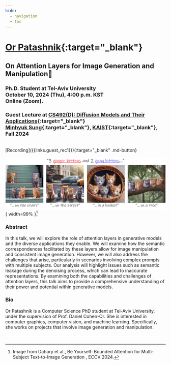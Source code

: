 ```yaml
---
hide:
  - navigation
  - toc
---
```


# [Or Patashnik](https://orpatashnik.github.io/){:target="_blank"}
## On Attention Layers for Image Generation and Manipulation
### Ph.D. Student at Tel-Aviv University<br>October 10, 2024 (Thu), 4:00 p.m. KST<br>Online (Zoom).

### <b>Guest Lecture at [CS492(D): Diffusion Models and Their Applications](../){:target="_blank"}<br>[Minhyuk Sung](http://mhsung.github.io/){:target="_blank"}, [KAIST](https://www.kaist.ac.kr/){:target="_blank"}, Fall 2024</b>

<br />
[Recording]({{links.guest_rec1}}){:target="_blank" .md-button}

![Teaser](assets/guest-lecture-or-patashnik.png){ width=99% }[^1]

[^1]: Image from Dahary et al., Be Yourself: Bounded Attention for Multi-Subject Text-to-Image Generation
, ECCV 2024.  

### **Abstract**
In this talk, we will explore the role of attention layers in generative models and the diverse applications they enable. We will examine how the semantic correspondences facilitated by these layers allow for image manipulation and consistent image generation. However, we will also address the challenges that arise, particularly in scenarios involving complex prompts with multiple subjects. Our analysis will highlight issues such as semantic leakage during the denoising process, which can lead to inaccurate representations. By examining both the capabilities and challenges of attention layers, this talk aims to provide a comprehensive understanding of their power and potential within generative models.

### **Bio**
Or Patashnik is a Computer Science PhD student at Tel-Aviv University, under the supervision of Prof. Daniel Cohen-Or. She is interested in computer graphics, computer vision, and machine learning. Specifically, she works on projects that involve image generation and manipulation.

<br />

